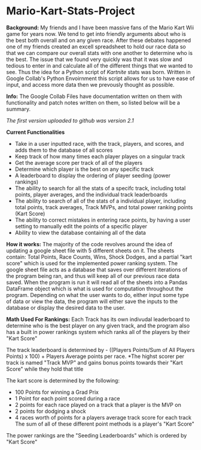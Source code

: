 # Mario-Kart-Stats-Project

**Background:** My friends and I have been massive fans of the Mario Kart Wii game for years now. We tend to get into friendly arguments about who is the best both overall and on any given race. After these debates happened one of my friends created an excell spreadsheet to hold our race data so that we can compare our overall stats with one another to determine who is the best. The issue that we found very quickly was that it was slow and tedious to enter in and calculate all of the different things that we wanted to see. Thus the idea for a Python script of *Kartnite* stats was born. Written in Google Collab's Python Envoirnment this script allows for us to have ease of input, and access more data then we prevously thought as possible. 

**Info:** The Google Collab Files have documentation written on them with functionality and patch notes written on them, so listed below will be a summary.

*The first version uploaded to github was version 2.1*

**Current Functionalities**
*   Take in a user inputted race, with the track, players, and scores, and adds them to the database of all scores
*   Keep track of how many times each player playes on a singular track
* Get the average score per track of all of the players
* Determine which player is the best on any specific track
* A leaderboard to display the ordering of player seeding (power rankings)
* The ability to search for all the stats of a specifc track, including total points, player averages, and the individual track leaderboards
* The ability to search of all of the stats of a individual player, including total points, track averages, Track MVPs, and total power ranking points (Kart Score)
* The ability to correct mistakes in entering race points, by having a user setting to manually edit the points of a specific player
* Ability to view the database containing all of the data

**How it works:** The majority of the code revolves around the idea of updating a google sheet file with 5 different sheets on it. The sheets contain: Total Points, Race Counts, Wins, Shock Dodges, and a partial "kart score" which is used for the implemented power ranking system. The google sheet file acts as a database that saves over different iterations of the program being ran, and thus will keep all of our previous race data saved. When the program is run it will read all of the sheets into a Pandas DataFrame object which is what is used for computation throughout the program. Depending on what the user wants to do, either input some type of data or view the data, the program will either save the inputs to the database or display the desired data to the user. 


**Math Used For Rankings:**
Each Track has its own indivudal leaderboard to determine who is the best player on any given track, and the program also has a built in power rankings system which ranks all of the players by their "Kart Score"

The track leaderboard is determined by - ((Players Points/Sum of All Players Points) x 100) + Players Average points per race.
*The highst scorer per track is named "Track MVP" and gains bonus points towards their "Kart Score" while they hold that title

The kart score is determined by the following:
* 100 Points for winning a Grad Prix
* 1 Point for each point scored during a race
* 2 points for each race played on a track that a player is the MVP on
* 2 points for dodging a shock
* 4 races worth of points for a players average track score for each track
The sum of all of these different point methods is a player's "Kart Score"

The power rankings are the "Seeding Leaderboards" which is ordered by "Kart Score"
